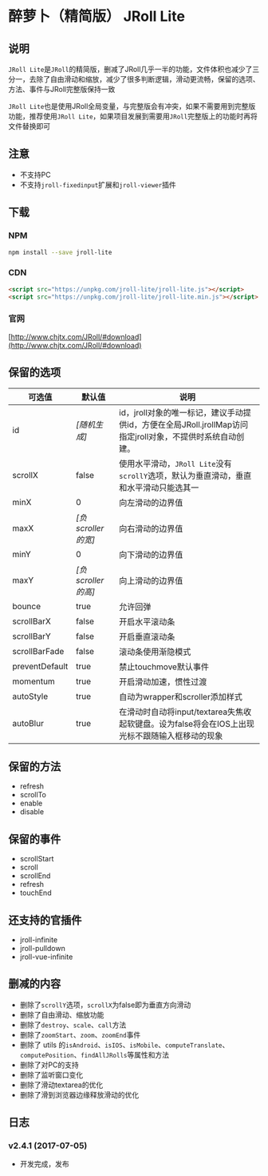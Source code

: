 # 醉萝卜（精简版） JRoll Lite

## 说明

`JRoll Lite`是`JRoll`的精简版，删减了JRoll几乎一半的功能，文件体积也减少了三分一，去除了自由滑动和缩放，减少了很多判断逻辑，滑动更流畅，保留的选项、方法、事件与JRoll完整版保持一致

`JRoll Lite`也是使用JRoll全局变量，与完整版会有冲突，如果不需要用到完整版功能，推荐使用`JRoll Lite`，如果项目发展到需要用`JRoll`完整版上的功能时再将文件替换即可

## 注意

- 不支持PC
- 不支持`jroll-fixedinput`扩展和`jroll-viewer`插件

## 下载

### NPM

```bash
npm install --save jroll-lite
```

### CDN

```html
<script src="https://unpkg.com/jroll-lite/jroll-lite.js"></script>
<script src="https://unpkg.com/jroll-lite/jroll-lite.min.js"></script>
```

### 官网

[http://www.chjtx.com/JRoll/#download](http://www.chjtx.com/JRoll/#download)

## 保留的选项

| 可选值 | 默认值| 说明 |
|----------|----------|----------|
| id | *[随机生成]* | id，jroll对象的唯一标记，建议手动提供id，方便在全局JRoll.jrollMap访问指定jroll对象，不提供时系统自动创建。 |
| scrollX | false | 使用水平滑动，`JRoll Lite`没有`scrollY`选项，默认为垂直滑动，垂直和水平滑动只能选其一 |
| minX | 0 | 向左滑动的边界值 |
| maxX | *[负scroller的宽]* | 向右滑动的边界值 |
| minY | 0 | 向下滑动的边界值 |
| maxY | *[负scroller的高]* | 向上滑动的边界值 |
| bounce | true | 允许回弹 |
| scrollBarX | false | 开启水平滚动条 |
| scrollBarY | false | 开启垂直滚动条 |
| scrollBarFade | false | 滚动条使用渐隐模式 |
| preventDefault | true | 禁止touchmove默认事件 |
| momentum | true | 开启滑动加速，惯性过渡 |
| autoStyle | true | 自动为wrapper和scroller添加样式 |
| autoBlur | true | 在滑动时自动将input/textarea失焦收起软键盘。设为false将会在IOS上出现光标不跟随输入框移动的现象 |

## 保留的方法

- refresh
- scrollTo
- enable
- disable

## 保留的事件

- scrollStart
- scroll
- scrollEnd
- refresh
- touchEnd

## 还支持的官插件

- jroll-infinite
- jroll-pulldown
- jroll-vue-infinite

## 删减的内容

- 删除了`scrollY`选项，`scrollX`为false即为垂直方向滑动
- 删除了自由滑动、缩放功能
- 删除了`destroy`、`scale`、`call`方法
- 删除了`zoomStart`、`zoom`、`zoomEnd`事件
- 删除了 utils 的`isAndroid`、`isIOS`、`isMobile`、`computeTranslate`、`computePosition`、`findAllJRolls`等属性和方法
- 删除了对PC的支持
- 删除了监听窗口变化
- 删除了滑动textarea的优化
- 删除了滑到浏览器边缘释放滑动的优化

## 日志

### v2.4.1 (2017-07-05)

- 开发完成，发布
